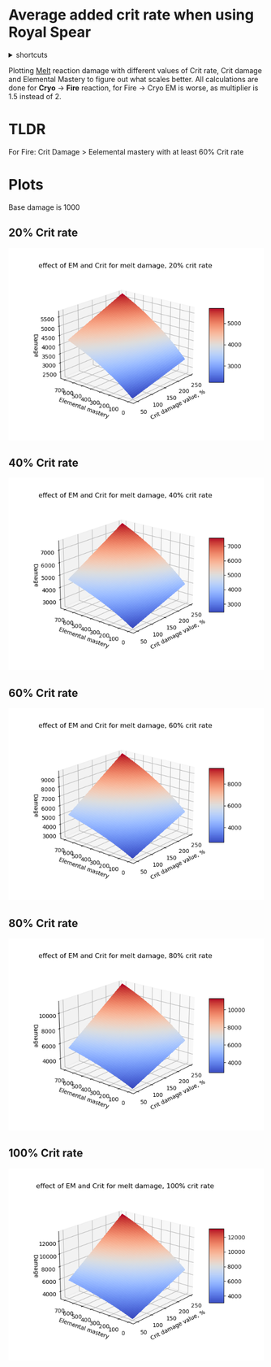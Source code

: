 # Average added crit rate when using Royal Spear

<details>
<summary>
shortcuts
</summary>
EM - Elemental mastery
</details>

Plotting [Melt](https://genshin-impact.fandom.com/wiki/Melt) reaction damage with different values of Crit rate, Crit damage and Elemental Mastery to figure out what scales better. 
All calculations are done for **Cryo** -> **Fire** reaction, for Fire -> Cryo EM is worse, as multiplier is 1.5 instead of 2.

# TLDR
For Fire:
Crit Damage > Eelemental mastery with at least 60% Crit rate

# Plots
Base damage is 1000 
## 20% Crit rate
![visualisation](plot_20%.png)
## 40% Crit rate
![visualisation](plot_40%.png)
## 60% Crit rate
![visualisation](plot_60%.png)
## 80% Crit rate
![visualisation](plot_80%.png)
## 100% Crit rate
![visualisation](plot_100%.png)
